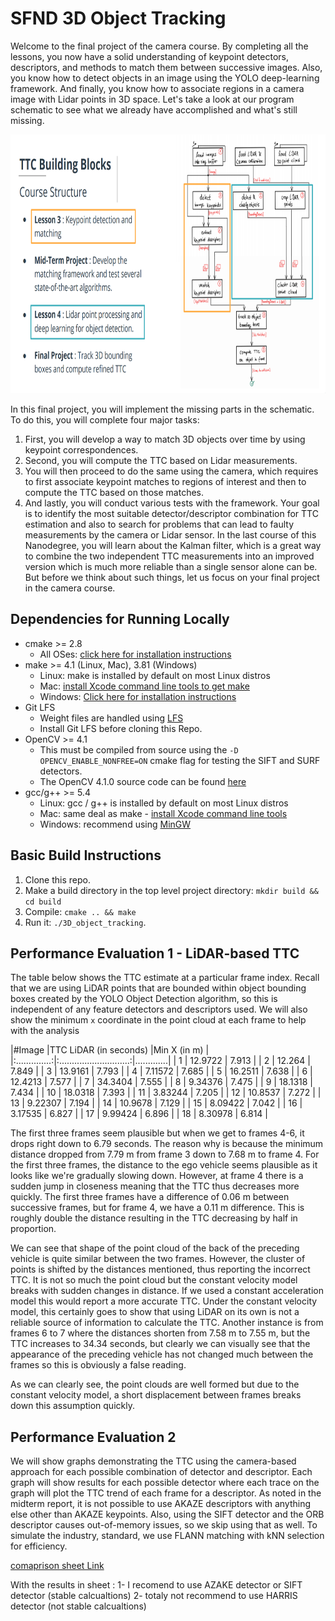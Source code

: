 # SFND 3D Object Tracking

Welcome to the final project of the camera course. By completing all the lessons, you now have a solid understanding of keypoint detectors, descriptors, and methods to match them between successive images. Also, you know how to detect objects in an image using the YOLO deep-learning framework. And finally, you know how to associate regions in a camera image with Lidar points in 3D space. Let's take a look at our program schematic to see what we already have accomplished and what's still missing.

<img src="images/course_code_structure.png" width="779" height="414" />

In this final project, you will implement the missing parts in the schematic. To do this, you will complete four major tasks: 
1. First, you will develop a way to match 3D objects over time by using keypoint correspondences. 
2. Second, you will compute the TTC based on Lidar measurements. 
3. You will then proceed to do the same using the camera, which requires to first associate keypoint matches to regions of interest and then to compute the TTC based on those matches. 
4. And lastly, you will conduct various tests with the framework. Your goal is to identify the most suitable detector/descriptor combination for TTC estimation and also to search for problems that can lead to faulty measurements by the camera or Lidar sensor. In the last course of this Nanodegree, you will learn about the Kalman filter, which is a great way to combine the two independent TTC measurements into an improved version which is much more reliable than a single sensor alone can be. But before we think about such things, let us focus on your final project in the camera course. 

## Dependencies for Running Locally
* cmake >= 2.8
  * All OSes: [click here for installation instructions](https://cmake.org/install/)
* make >= 4.1 (Linux, Mac), 3.81 (Windows)
  * Linux: make is installed by default on most Linux distros
  * Mac: [install Xcode command line tools to get make](https://developer.apple.com/xcode/features/)
  * Windows: [Click here for installation instructions](http://gnuwin32.sourceforge.net/packages/make.htm)
* Git LFS
  * Weight files are handled using [LFS](https://git-lfs.github.com/)
  * Install Git LFS before cloning this Repo.
* OpenCV >= 4.1
  * This must be compiled from source using the `-D OPENCV_ENABLE_NONFREE=ON` cmake flag for testing the SIFT and SURF detectors.
  * The OpenCV 4.1.0 source code can be found [here](https://github.com/opencv/opencv/tree/4.1.0)
* gcc/g++ >= 5.4
  * Linux: gcc / g++ is installed by default on most Linux distros
  * Mac: same deal as make - [install Xcode command line tools](https://developer.apple.com/xcode/features/)
  * Windows: recommend using [MinGW](http://www.mingw.org/)

## Basic Build Instructions

1. Clone this repo.
2. Make a build directory in the top level project directory: `mkdir build && cd build`
3. Compile: `cmake .. && make`
4. Run it: `./3D_object_tracking`.



##  Performance Evaluation 1 - LiDAR-based TTC

The table below shows the TTC estimate at a particular frame index. Recall that we are using LiDAR points that are bounded within object bounding boxes created by the YOLO Object Detection algorithm, so this is independent of any feature detectors and descriptors used. We will also show the minimum `x` coordinate in the point cloud at each frame to help with the analysis

|#Image 	 |TTC LiDAR (in seconds)	|Min X (in m) |
|:..............:|:............................:|.............|
|  1	         |   12.9722	                |   7.913     |
|  2	         |   12.264	                |   7.849     |
|  3	         |   13.9161	                |   7.793     |
|  4	         |   7.11572	                |   7.685     |
|  5	         |   16.2511	                |   7.638     |
|  6	         |   12.4213	                |   7.577     |
|  7	         |   34.3404	                |   7.555     |
|  8	         |   9.34376	                |   7.475     |
|  9	         |   18.1318	                |   7.434     |
|  10	         |   18.0318	                |   7.393     |
|  11	         |   3.83244	                |   7.205     |
|  12	         |   10.8537	                |   7.272     |
|  13	         |   9.22307	                |   7.194     |
|  14	         |   10.9678	                |   7.129     |
|  15	         |   8.09422	                |   7.042     |
|  16	         |   3.17535	                |   6.827     |
|  17	         |   9.99424	                |   6.896     |
|  18	         |   8.30978	                |   6.814     |

The first three frames seem plausible but when we get to frames 4-6, it drops right down to 6.79 seconds. The reason why is because the minimum distance dropped from 7.79 m from frame 3 down to 7.68 m to frame 4\. For the first three frames, the distance to the ego vehicle seems plausible as it looks like we're gradually slowing down. However, at frame 4 there is a sudden jump in closeness meaning that the TTC thus decreases more quickly. The first three frames have a difference of 0.06 m between successive frames, but for frame 4, we have a 0.11 m difference. This is roughly double the distance resulting in the TTC decreasing by half in proportion.


We can see that shape of the point cloud of the back of the preceding vehicle is quite similar between the two frames. However, the cluster of points is shifted by the distances mentioned, thus reporting the incorrect TTC. It is not so much the point cloud but the constant velocity model breaks with sudden changes in distance. If we used a constant acceleration model this would report a more accurate TTC. Under the constant velocity model, this certainly goes to show that using LiDAR on its own is not a reliable source of information to calculate the TTC. Another instance is from frames 6 to 7 where the distances shorten from 7.58 m to 7.55 m, but the TTC increases to 34.34 seconds, but clearly we can visually see that the appearance of the preceding vehicle has not changed much between the frames so this is obviously a false reading. 

As we can clearly see, the point clouds are well formed but due to the constant velocity model, a short displacement between frames breaks down this assumption quickly.

##  Performance Evaluation 2

We will show graphs demonstrating the TTC using the camera-based approach for each possible combination of detector and descriptor. Each graph will show results for each possible detector where each trace on the graph will plot the TTC trend of each frame for a descriptor. As noted in the midterm report, it is not possible to use AKAZE descriptors with anything else other than AKAZE keypoints. Also, using the SIFT detector and the ORB descriptor causes out-of-memory issues, so we skip using that as well. To simulate the industry, standard, we use FLANN matching with kNN selection for efficiency.

[comaprison sheet Link](https://docs.google.com/spreadsheets/d/1Lkm2Tru3qH8b9d6L_UkeXKDMlcvaY_BHcA_qELgAex8/edit?usp=sharing)

With the  results in sheet :
1-  I recomend to use AZAKE detector or SIFT detector   (stable calcualtions)
2- totaly not recommend to use HARRIS detector          (not stable calcualtions)


